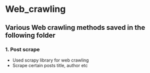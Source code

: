 # Web_crawling

## Various Web crawling methods saved in the following folder

### 1. Post scrape

- Used scrapy library for web crawling
- Scrape certain posts title, author etc
